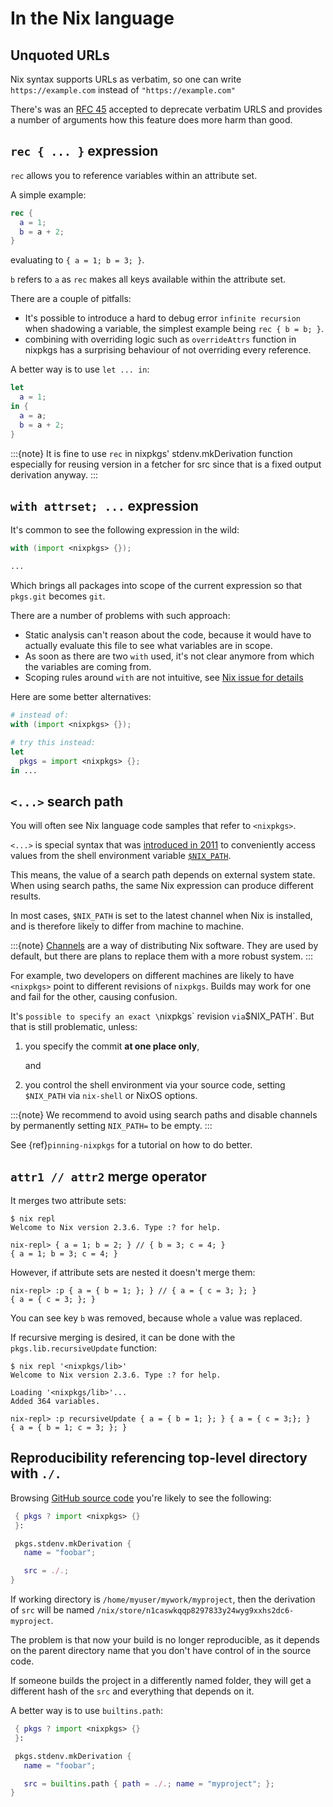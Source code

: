 # In the Nix language

## Unquoted URLs

Nix syntax supports URLs as verbatim, so one can write `https://example.com` instead of `"https://example.com"`

There's was an [RFC 45](https://github.com/NixOS/rfcs/pull/45) accepted to deprecate verbatim URLS and provides
a number of arguments how this feature does more harm than good.

## `rec { ... }` expression

`rec` allows you to reference variables within an attribute set.

A simple example:

```nix
rec {
  a = 1;
  b = a + 2;
}
```

evaluating to `{ a = 1; b = 3; }`.

`b` refers to `a` as `rec` makes all keys available within the attribute set.

There are a couple of pitfalls:

- It's possible to introduce a hard to debug error `infinite recursion` when shadowing a variable,
  the simplest example being `rec { b = b; }`.
- combining with overriding logic such as `overrideAttrs` function in nixpkgs has a surprising behaviour
  of not overriding every reference.

A better way is to use `let ... in`:

```nix
let
  a = 1;
in {
  a = a;
  b = a + 2;
}
```

:::{note}
It is fine to use `rec` in nixpkgs' stdenv.mkDerivation function especially for reusing version in a fetcher for src since that is a fixed output derivation anyway.
:::

## `with attrset; ...` expression

It's common to see the following expression in the wild:

```nix
with (import <nixpkgs> {});

...
```

Which brings all packages into scope of the current expression so that `pkgs.git` becomes `git`.

There are a number of problems with such approach:

- Static analysis can't reason about the code, because it would have to actually evaluate this file to see what
  variables are in scope.
- As soon as there are two `with` used, it's not clear anymore from which the variables are coming from.
- Scoping rules around `with` are not intuitive, see [Nix issue for details](https://github.com/NixOS/nix/issues/490)

Here are some better alternatives:

```nix
# instead of:
with (import <nixpkgs> {});

# try this instead:
let
  pkgs = import <nixpkgs> {};
in ...
```

## `<...>` search path

You will often see Nix language code samples that refer to `<nixpkgs>`.

`<...>` is special syntax that was [introduced in 2011][1ecc97b6bd] to conveniently access values from the shell environment variable [`$NIX_PATH`][NIX_PATH].

This means, the value of a search path depends on external system state.
When using search paths, the same Nix expression can produce different results.

In most cases, `$NIX_PATH` is set to the latest channel when Nix is installed, and is therefore likely to differ from machine to machine.

:::{note}
[Channels](https://nixos.wiki/wiki/Nix_channels) are a way of distributing Nix software.
They are used by default, but there are plans to replace them with a more robust system.
:::

For example, two developers on different machines are likely to have `<nixpkgs>` point to different revisions of `nixpkgs`.
Builds may work for one and fail for the other, causing confusion.

It's <ref-pinning-nixpkgs>`possible to specify an exact \`nixpkgs\` revision ` via `$NIX_PATH`.
But that is still problematic, unless:

1. you specify the commit **at one place only**,

   and

2. you control the shell environment via your source code, setting `$NIX_PATH` via `nix-shell` or NixOS options.

:::{note}
We recommend to avoid using search paths and disable channels by permanently setting `NIX_PATH=` to be empty.
:::

See {ref}`pinning-nixpkgs` for a tutorial on how to do better.

[1ecc97b6bd]: https://github.com/NixOS/nix/commit/1ecc97b6bdb27e56d832ca48cdafd3dbb5185a04
[NIX_PATH]: https://nixos.org/manual/nix/unstable/command-ref/env-common.html?highlight=nix_path#env-NIX_PATH

## `attr1 // attr2` merge operator

It merges two attribute sets:

```shell-session
$ nix repl
Welcome to Nix version 2.3.6. Type :? for help.

nix-repl> { a = 1; b = 2; } // { b = 3; c = 4; }
{ a = 1; b = 3; c = 4; }
```

However, if attribute sets are nested it doesn't merge them:

```
nix-repl> :p { a = { b = 1; }; } // { a = { c = 3; }; }
{ a = { c = 3; }; }
```

You can see key `b` was removed, because whole `a` value was replaced.

If recursive merging is desired, it can be done with the `pkgs.lib.recursiveUpdate` function:

```shell-session
$ nix repl '<nixpkgs/lib>'
Welcome to Nix version 2.3.6. Type :? for help.

Loading '<nixpkgs/lib>'...
Added 364 variables.

nix-repl> :p recursiveUpdate { a = { b = 1; }; } { a = { c = 3;}; }
{ a = { b = 1; c = 3; }; }
```

## Reproducibility referencing top-level directory with `./.`

Browsing [GitHub source code](https://github.com/search?l=nix&type=Code&q=mkDerivation)
you're likely to see the following:

```nix
 { pkgs ? import <nixpkgs> {}
 }:

 pkgs.stdenv.mkDerivation {
   name = "foobar";

   src = ./.;
}
```

If working directory is `/home/myuser/mywork/myproject`, then
the derivation of `src` will be named `/nix/store/n1caswkqqp8297833y24wyg9xxhs2dc6-myproject`.

The problem is that now your build is no longer reproducible,
as it depends on the parent directory name that you don't have
control of in the source code.

If someone builds the project in a differently named folder, they will get a different hash of the
`src` and everything that depends on it.

A better way is to use `builtins.path`:

```nix
 { pkgs ? import <nixpkgs> {}
 }:

 pkgs.stdenv.mkDerivation {
   name = "foobar";

   src = builtins.path { path = ./.; name = "myproject"; };
}
```
